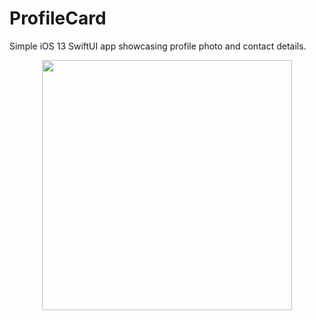 # ProfileCard
Simple iOS 13 SwiftUI app showcasing profile photo and contact details.

<div align="center">
<img src="Documentation/NadeemCard-Screenshot.png" width="400px"</img>
</div>
